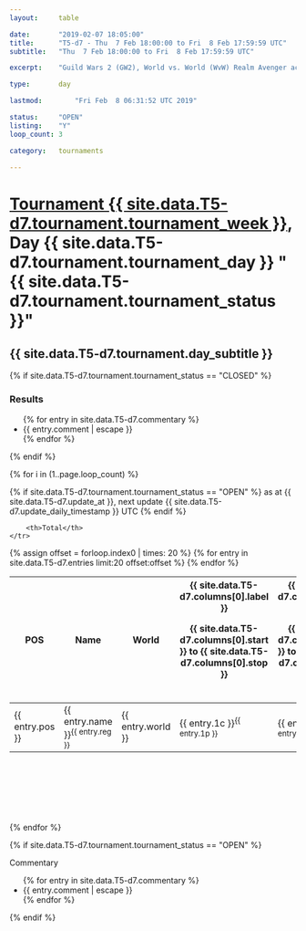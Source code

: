 ```yaml
---
layout: 	table

date: 		"2019-02-07 18:05:00"
title: 		"T5-d7 - Thu  7 Feb 18:00:00 to Fri  8 Feb 17:59:59 UTC"
subtitle: 	"Thu  7 Feb 18:00:00 to Fri  8 Feb 17:59:59 UTC"

excerpt:    "Guild Wars 2 (GW2), World vs. World (WvW) Realm Avenger achivement Tournament. \"Every Kill Counts\""

type:       day

lastmod: 		"Fri Feb  8 06:31:52 UTC 2019"

status:     "OPEN"
listing:    "Y"
loop_count: 3

category: 	tournaments

---
```

<div class="table_header">
    <h1><a href="{{ site.data.T5-d7.tournament.week_url }}">Tournament {{ site.data.T5-d7.tournament.tournament_week }}</a>, Day {{ site.data.T5-d7.tournament.tournament_day }} "{{ site.data.T5-d7.tournament.tournament_status }}"</h1>
    <h2>{{ site.data.T5-d7.tournament.day_subtitle }}</h2> 
</div>

{% if site.data.T5-d7.tournament.tournament_status == "CLOSED" %} 
<div class="commentary">
  <h3>Results</h3>
  <ul>
    {% for entry in site.data.T5-d7.commentary %}
    <li class="commentary_list">{{ entry.comment | escape }}</li>
    {% endfor %}
  </ul>
</div>
{% endif %}


{% for i in (1..page.loop_count) %}

{% if site.data.T5-d7.tournament.tournament_status == "OPEN" %} 
<span class="table_nextupdate">as at {{ site.data.T5-d7.update_at }}, next update {{ site.data.T5-d7.update_daily_timestamp }} UTC</span> 
{% endif %}

<table class="day_table">
  <colgroup>
    <col style="width:18px">
    <col style="width:55px">
    <col style="width:55px">
    <col style="width:12px">
    <col style="width:12px">
    <col style="width:12px">
    <col style="width:12px">
    <col style="width:12px">
    <col style="width:12px">
    <col style="width:12px">
    <col style="width:12px">
    <col style="width:12px">
    <col style="width:12px">
    <col style="width:12px">
    <col style="width:12px">
    <col style="width:12px">
    <col style="width:12px">
    <col style="width:12px">
    <col style="width:12px">
    <col style="width:12px">
    <col style="width:12px">
    <col style="width:12px">
    <col style="width:12px">
    <col style="width:12px">
    <col style="width:12px">
    <col style="width:12px">
    <col style="width:12px">
    <col style="width:18px">
  </colgroup>  
  <thead>
    <tr>
        <th>POS</th>
        <th class="AlignLeft">Name</th>
        <th class="AlignLeft">World</th>

<th><div class="label">{{ site.data.T5-d7.columns[0].label }}<p class="onhover">{{ site.data.T5-d7.columns[0].start }} to {{ site.data.T5-d7.columns[0].stop }}</p></div>​</th>
<th><div class="label">{{ site.data.T5-d7.columns[1].label }}<p class="onhover">{{ site.data.T5-d7.columns[1].start }} to {{ site.data.T5-d7.columns[1].stop }}</p></div>​</th>
<th><div class="label">{{ site.data.T5-d7.columns[2].label }}<p class="onhover">{{ site.data.T5-d7.columns[2].start }} to {{ site.data.T5-d7.columns[2].stop }}</p></div>​</th>
<th><div class="label">{{ site.data.T5-d7.columns[3].label }}<p class="onhover">{{ site.data.T5-d7.columns[3].start }} to {{ site.data.T5-d7.columns[3].stop }}</p></div>​</th>
<th><div class="label">{{ site.data.T5-d7.columns[4].label }}<p class="onhover">{{ site.data.T5-d7.columns[4].start }} to {{ site.data.T5-d7.columns[4].stop }}</p></div>​</th>
<th><div class="label">{{ site.data.T5-d7.columns[5].label }}<p class="onhover">{{ site.data.T5-d7.columns[5].start }} to {{ site.data.T5-d7.columns[5].stop }}</p></div>​</th>
<th><div class="label">{{ site.data.T5-d7.columns[6].label }}<p class="onhover">{{ site.data.T5-d7.columns[6].start }} to {{ site.data.T5-d7.columns[6].stop }}</p></div>​</th>
<th><div class="label">{{ site.data.T5-d7.columns[7].label }}<p class="onhover">{{ site.data.T5-d7.columns[7].start }} to {{ site.data.T5-d7.columns[7].stop }}</p></div>​</th>
<th><div class="label">{{ site.data.T5-d7.columns[8].label }}<p class="onhover">{{ site.data.T5-d7.columns[8].start }} to {{ site.data.T5-d7.columns[8].stop }}</p></div>​</th>
<th><div class="label">{{ site.data.T5-d7.columns[9].label }}<p class="onhover">{{ site.data.T5-d7.columns[9].start }} to {{ site.data.T5-d7.columns[9].stop }}</p></div>​</th>
<th><div class="label">{{ site.data.T5-d7.columns[10].label }}<p class="onhover">{{ site.data.T5-d7.columns[10].start }} to {{ site.data.T5-d7.columns[10].stop }}</p></div>​</th>

<th><div class="label">{{ site.data.T5-d7.columns[11].label }}<p class="onhover">{{ site.data.T5-d7.columns[11].start }} to {{ site.data.T5-d7.columns[11].stop }}</p></div>​</th>
<th><div class="label">{{ site.data.T5-d7.columns[12].label }}<p class="onhover">{{ site.data.T5-d7.columns[12].start }} to {{ site.data.T5-d7.columns[12].stop }}</p></div>​</th>
<th><div class="label">{{ site.data.T5-d7.columns[13].label }}<p class="onhover">{{ site.data.T5-d7.columns[13].start }} to {{ site.data.T5-d7.columns[13].stop }}</p></div>​</th>
<th><div class="label">{{ site.data.T5-d7.columns[14].label }}<p class="onhover">{{ site.data.T5-d7.columns[14].start }} to {{ site.data.T5-d7.columns[14].stop }}</p></div>​</th>
<th><div class="label">{{ site.data.T5-d7.columns[15].label }}<p class="onhover">{{ site.data.T5-d7.columns[15].start }} to {{ site.data.T5-d7.columns[15].stop }}</p></div>​</th>
<th><div class="label">{{ site.data.T5-d7.columns[16].label }}<p class="onhover">{{ site.data.T5-d7.columns[16].start }} to {{ site.data.T5-d7.columns[16].stop }}</p></div>​</th>
<th><div class="label">{{ site.data.T5-d7.columns[17].label }}<p class="onhover">{{ site.data.T5-d7.columns[17].start }} to {{ site.data.T5-d7.columns[17].stop }}</p></div>​</th>
<th><div class="label">{{ site.data.T5-d7.columns[18].label }}<p class="onhover">{{ site.data.T5-d7.columns[18].start }} to {{ site.data.T5-d7.columns[18].stop }}</p></div>​</th>
<th><div class="label">{{ site.data.T5-d7.columns[19].label }}<p class="onhover">{{ site.data.T5-d7.columns[19].start }} to {{ site.data.T5-d7.columns[19].stop }}</p></div>​</th>
<th><div class="label">{{ site.data.T5-d7.columns[20].label }}<p class="onhover">{{ site.data.T5-d7.columns[20].start }} to {{ site.data.T5-d7.columns[20].stop }}</p></div>​</th>

<th><div class="label">{{ site.data.T5-d7.columns[21].label }}<p class="onhover">{{ site.data.T5-d7.columns[21].start }} to {{ site.data.T5-d7.columns[21].stop }}</p></div>​</th>
<th><div class="label">{{ site.data.T5-d7.columns[22].label }}<p class="onhover">{{ site.data.T5-d7.columns[22].start }} to {{ site.data.T5-d7.columns[22].stop }}</p></div>​</th>
<th><div class="label">{{ site.data.T5-d7.columns[23].label }}<p class="onhover">{{ site.data.T5-d7.columns[23].start }} to {{ site.data.T5-d7.columns[23].stop }}</p></div>​</th>

        <th>Total</th>
    </tr>
  </thead>
  {% assign offset = forloop.index0 | times: 20 %}
<tbody>
{% for entry in site.data.T5-d7.entries limit:20 offset:offset %}
  <tr>
    <td class="pl{{ entry.pos }}">{{ entry.pos }}</td>
    <td class="AlignLeft">{{ entry.name }}<sup>{{ entry.reg }}</sup></td>
    <td class="AlignLeft">{{ entry.world }}</td>
    <td class="pl{{ entry.1p }}">{{ entry.1c }}<sup>{{ entry.1p }}</sup></td>
    <td class="pl{{ entry.2p }}">{{ entry.2c }}<sup>{{ entry.2p }}</sup></td>
    <td class="pl{{ entry.3p }}">{{ entry.3c }}<sup>{{ entry.3p }}</sup></td>
    <td class="pl{{ entry.4p }}">{{ entry.4c }}<sup>{{ entry.4p }}</sup></td>
    <td class="pl{{ entry.5p }}">{{ entry.5c }}<sup>{{ entry.5p }}</sup></td>
    <td class="pl{{ entry.6p }}">{{ entry.6c }}<sup>{{ entry.6p }}</sup></td>
    <td class="pl{{ entry.7p }}">{{ entry.7c }}<sup>{{ entry.7p }}</sup></td>
    <td class="pl{{ entry.8p }}">{{ entry.8c }}<sup>{{ entry.8p }}</sup></td>
    <td class="pl{{ entry.9p }}">{{ entry.9c }}<sup>{{ entry.9p }}</sup></td>
    <td class="pl{{ entry.10p }}">{{ entry.10c }}<sup>{{ entry.10p }}</sup></td>
    <td class="pl{{ entry.11p }}">{{ entry.11c }}<sup>{{ entry.11p }}</sup></td>
    <td class="pl{{ entry.12p }}">{{ entry.12c }}<sup>{{ entry.12p }}</sup></td>
    <td class="pl{{ entry.13p }}">{{ entry.13c }}<sup>{{ entry.13p }}</sup></td>
    <td class="pl{{ entry.14p }}">{{ entry.14c }}<sup>{{ entry.14p }}</sup></td>
    <td class="pl{{ entry.15p }}">{{ entry.15c }}<sup>{{ entry.15p }}</sup></td>
    <td class="pl{{ entry.16p }}">{{ entry.16c }}<sup>{{ entry.16p }}</sup></td>
    <td class="pl{{ entry.17p }}">{{ entry.17c }}<sup>{{ entry.17p }}</sup></td>
    <td class="pl{{ entry.18p }}">{{ entry.18c }}<sup>{{ entry.18p }}</sup></td>
    <td class="pl{{ entry.19p }}">{{ entry.19c }}<sup>{{ entry.19p }}</sup></td>
    <td class="pl{{ entry.20p }}">{{ entry.20c }}<sup>{{ entry.20p }}</sup></td>
    <td class="pl{{ entry.21p }}">{{ entry.21c }}<sup>{{ entry.21p }}</sup></td>
    <td class="pl{{ entry.22p }}">{{ entry.22c }}<sup>{{ entry.22p }}</sup></td>
    <td class="pl{{ entry.23p }}">{{ entry.23c }}<sup>{{ entry.23p }}</sup></td>
    <td class="pl{{ entry.24p }}">{{ entry.24c }}<sup>{{ entry.24p }}</sup></td>
    <td>{{ entry.total }}</td>
  </tr>
{% endfor %}  
</tbody>
</table>
<div class="leaderboard">
  <script async src="//pagead2.googlesyndication.com/pagead/js/adsbygoogle.js"></script>
  <!-- 728x90 -->
  <ins class="adsbygoogle"
       style="display:inline-block;width:728px;height:90px"
       data-ad-client="ca-pub-3274917281288240"
       data-ad-slot="3870538733"></ins>
  <script>
  (adsbygoogle = window.adsbygoogle || []).push({});
  </script>    
</div>
<br />
{% endfor %}

{% if site.data.T5-d7.tournament.tournament_status == "OPEN" %} 
<div class="commentary">
  <span class="commentary_title">Commentary</span>
  <ul>
    {% for entry in site.data.T5-d7.commentary %}
    <li class="commentary_list">{{ entry.comment | escape }}</li>
    {% endfor %}
  </ul>
</div>
{% endif %}


